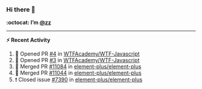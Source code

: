 ### Hi there 👋

**:octocat: I’m [@zz](https://github.com/holazz)**

---

**:zap: Recent Activity**

<!--START_SECTION:activity-->
1. 💪 Opened PR [#4](https://github.com/WTFAcademy/WTF-Javascript/pull/4) in [WTFAcademy/WTF-Javascript](https://github.com/WTFAcademy/WTF-Javascript)
2. 💪 Opened PR [#3](https://github.com/WTFAcademy/WTF-Javascript/pull/3) in [WTFAcademy/WTF-Javascript](https://github.com/WTFAcademy/WTF-Javascript)
3. 🎉 Merged PR [#11084](https://github.com/element-plus/element-plus/pull/11084) in [element-plus/element-plus](https://github.com/element-plus/element-plus)
4. 🎉 Merged PR [#11044](https://github.com/element-plus/element-plus/pull/11044) in [element-plus/element-plus](https://github.com/element-plus/element-plus)
5. ❗️ Closed issue [#7390](https://github.com/element-plus/element-plus/issues/7390) in [element-plus/element-plus](https://github.com/element-plus/element-plus)
<!--END_SECTION:activity-->
